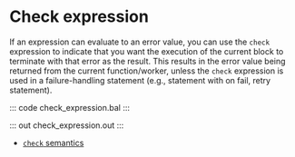 # Check expression

If an expression can evaluate to an error value, you can use the `check` expression to indicate that you want the execution of the current block to terminate with that error as the result. This results in the error value being returned from the current function/worker, unless the `check` expression is used in a failure-handling statement (e.g., statement with on fail, retry statement).

::: code check_expression.bal :::

::: out check_expression.out :::

+ [`check` semantics](https://ballerina.io/learn/concurrency/#check-semantics)
